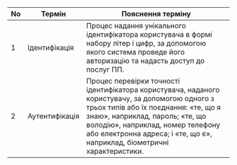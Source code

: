 | No | Термін | Пояснення терміну |
| --- | --- | --- |
| 1 | Ідентифікація | Процес надання унікального ідентифікатора користувача в формі набору літер і цифр, за допомогою якого система проведе його авторизацію та надасть доступ до послуг ПП.|
| 2 | Аутентифікація | Процес перевірки точності ідентифікатора користувача, наданого користувачу, за допомогою одного з трьох типів або їх поєднання: «те, що я знаю», наприклад, пароль; «те, що володію», наприклад, номер телефону або електронна адреса; і «те, що є», наприклад, біометричні характеристики. |

